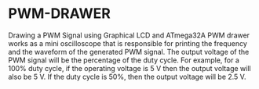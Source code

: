 # PWM-DRAWER
Drawing a PWM Signal using Graphical LCD and ATmega32A
PWM drawer works as a mini oscilloscope that is responsible 
for printing the frequency and the waveform of the generated 
PWM signal.
The output voltage of the PWM signal will be the percentage of the duty cycle. For example, for a 100% duty cycle, if the operating voltage is 5 V then the output voltage will also be 5 V. If the duty cycle is 50%, then the output voltage will be 2.5 V.​
